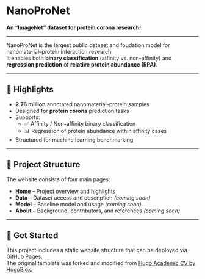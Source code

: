 # NanoProNet

**An “ImageNet” dataset for protein corona research!**

---

NanoProNet is the largest public dataset and foudation model for nanomaterial–protein interaction research.  
It enables both **binary classification** (affinity vs. non-affinity) and **regression prediction** of **relative protein abundance (RPA)**.

---

## 📌 Highlights

- **2.76 million** annotated nanomaterial–protein samples
- Designed for **protein corona** prediction tasks
- Supports:
  - ✅ Affinity / Non-affinity binary classification
  - 📊 Regression of protein abundance within affinity cases
- Structured for machine learning benchmarking

---

## 🧠 Project Structure

The website consists of four main pages:

- **Home** – Project overview and highlights  
- **Data** – Dataset access and description *(coming soon)*  
- **Model** – Baseline model and usage *(coming soon)*  
- **About** – Background, contributors, and references *(coming soon)*  

---

## 🚀 Get Started

This project includes a static website structure that can be deployed via GitHub Pages.  
The original template was forked and modified from [Hugo Academic CV by HugoBlox](https://github.com/HugoBlox/theme-academic-cv).  
